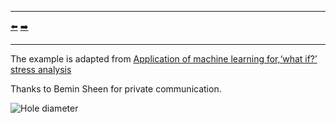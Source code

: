 ***
[⬅️](../015/README.md "Previous example")
[➡️](../017/README.md "Next example")
***

The example is adapted from [Application of machine learning for,‘what if?’ stress analysis](https://doi.org/10.1177/03093247241293499)

Thanks to Bemin Sheen for private communication.

![Hole diameter](hole_diameter.gif "Varying hole diameter by mesh morphing")
